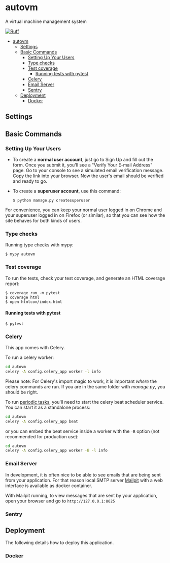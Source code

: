 # autovm

A virtual machine management system

[![Ruff](https://img.shields.io/endpoint?url=https://raw.githubusercontent.com/astral-sh/ruff/main/assets/badge/v2.json)](https://github.com/astral-sh/ruff)


- [autovm](#autovm)
  - [Settings](#settings)
  - [Basic Commands](#basic-commands)
    - [Setting Up Your Users](#setting-up-your-users)
    - [Type checks](#type-checks)
    - [Test coverage](#test-coverage)
      - [Running tests with pytest](#running-tests-with-pytest)
    - [Celery](#celery)
    - [Email Server](#email-server)
    - [Sentry](#sentry)
  - [Deployment](#deployment)
    - [Docker](#docker)

## Settings



## Basic Commands

### Setting Up Your Users

- To create a **normal user account**, just go to Sign Up and fill out the form. Once you submit it, you'll see a "Verify Your E-mail Address" page. Go to your console to see a simulated email verification message. Copy the link into your browser. Now the user's email should be verified and ready to go.

- To create a **superuser account**, use this command:

      $ python manage.py createsuperuser

For convenience, you can keep your normal user logged in on Chrome and your superuser logged in on Firefox (or similar), so that you can see how the site behaves for both kinds of users.

### Type checks

Running type checks with mypy:

    $ mypy autovm

### Test coverage

To run the tests, check your test coverage, and generate an HTML coverage report:

    $ coverage run -m pytest
    $ coverage html
    $ open htmlcov/index.html

#### Running tests with pytest

    $ pytest


### Celery

This app comes with Celery.

To run a celery worker:

```bash
cd autovm
celery -A config.celery_app worker -l info
```

Please note: For Celery's import magic to work, it is important _where_ the celery commands are run. If you are in the same folder with _manage.py_, you should be right.

To run [periodic tasks](https://docs.celeryq.dev/en/stable/userguide/periodic-tasks.html), you'll need to start the celery beat scheduler service. You can start it as a standalone process:

```bash
cd autovm
celery -A config.celery_app beat
```

or you can embed the beat service inside a worker with the `-B` option (not recommended for production use):

```bash
cd autovm
celery -A config.celery_app worker -B -l info
```

### Email Server

In development, it is often nice to be able to see emails that are being sent from your application. For that reason local SMTP server [Mailpit](https://github.com/axllent/mailpit) with a web interface is available as docker container.


With Mailpit running, to view messages that are sent by your application, open your browser and go to `http://127.0.0.1:8025`

### Sentry


## Deployment

The following details how to deploy this application.

### Docker
